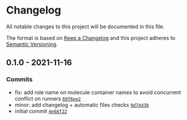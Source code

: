 # Changelog

All notable changes to this project will be documented in this file.

The format is based on [Keep a Changelog](https://keepachangelog.com/en/1.0.0/)
and this project adheres to [Semantic Versioning](https://semver.org/spec/v2.0.0.html).

## 0.1.0 - 2021-11-16

### Commits

- fix: add role name on molecule container names to avoid concurrent conflict on runners [`69f6ee2`](https://github.com/lotusnoir/ansible-system_repo_proxy/commit/69f6ee277e883ec3995836746e67449c9b50038c)
- minor: add changelog + automatic files checks [`9d74d3b`](https://github.com/lotusnoir/ansible-system_repo_proxy/commit/9d74d3b9e7358e624add78390b506343fec86369)
- initial commit [`4e68f22`](https://github.com/lotusnoir/ansible-system_repo_proxy/commit/4e68f228553e212ecf6b88bc0c6de2a468ddad41)
